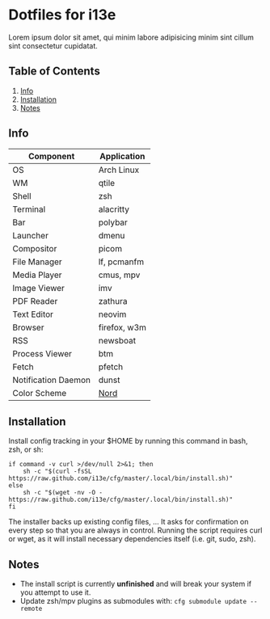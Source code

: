 # Dotfiles for i13e

Lorem ipsum dolor sit amet, qui minim labore adipisicing minim sint cillum sint consectetur cupidatat.

## Table of Contents

1. [Info](#info)
2. [Installation](#installation)
3. [Notes](#notes)

## Info

| Component           | Application                   |
| ------------------- | ----------------------------- |
| OS                  | Arch Linux                    |
| WM                  | qtile                         |
| Shell               | zsh                           |
| Terminal            | alacritty                     |
| Bar                 | polybar                       |
| Launcher            | dmenu                         |
| Compositor          | picom                         |
| File Manager        | lf, pcmanfm                   |
| Media Player        | cmus, mpv                     |
| Image Viewer        | imv                           |
| PDF Reader          | zathura                       |
| Text Editor         | neovim                        |
| Browser             | firefox, w3m                  |
| RSS                 | newsboat                      |
| Process Viewer      | btm                           |
| Fetch               | pfetch                        |
| Notification Daemon | dunst                         |
| Color Scheme        | [Nord](https://nordtheme.com) |

## Installation

Install config tracking in your $HOME by running this command in bash, zsh, or
sh:

```shell
if command -v curl >/dev/null 2>&1; then
    sh -c "$(curl -fsSL https://raw.github.com/i13e/cfg/master/.local/bin/install.sh)"
else
    sh -c "$(wget -nv -O - https://raw.github.com/i13e/cfg/master/.local/bin/install.sh)"
fi
```

The installer backs up existing config files, ... It asks for confirmation on every step so that you are always in control. Running the script requires curl or wget, as it will install necessary dependencies itself (i.e. git, sudo, zsh).

## Notes

- The install script is currently **unfinished** and will break your system if you attempt to use it.
- Update zsh/mpv plugins as submodules with: `cfg submodule update --remote`
